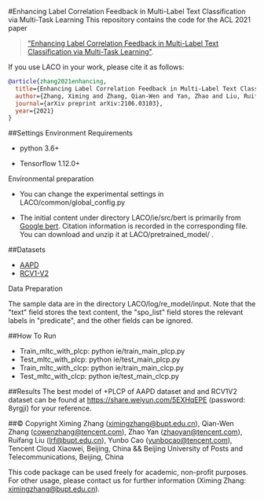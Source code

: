 #Enhancing Label Correlation Feedback in Multi-Label Text Classification via Multi-Task Learning
This repository contains the code for the ACL 2021 paper
>["Enhancing Label Correlation Feedback in Multi-Label Text Classification via Multi-Task Learning"](https://arxiv.org/abs/2106.03103).

If you use LACO in your work, please cite it as follows:
``` bibtex
@article{zhang2021enhancing,
  title={Enhancing Label Correlation Feedback in Multi-Label Text Classification via Multi-Task Learning},
  author={Zhang, Ximing and Zhang, Qian-Wen and Yan, Zhao and Liu, Ruifang and Cao, Yunbo},
  journal={arXiv preprint arXiv:2106.03103},
  year={2021}
}
```
##Settings
Environment Requirements

- python 3.6+

- Tensorflow 1.12.0+

Environmental preparation

- You can change the experimental settings in LACO/common/global_config.py

- The initial content under directory LACO/ie/src/bert is primarily from [Google bert](https://github.com/google-research/bert). Citation information is recorded in the corresponding file. You can download and unzip it at LACO/pretrained_model/ .

##Datasets
- [AAPD](https://git.uwaterloo.ca/jimmylin/Castor-data/tree/master/datasets/AAPD)
- [RCV1-V2](http://www.ai.mit.edu/projects/jmlr/papers/volume5/lewis04a/lyrl2004_rcv1v2_README.htm)

Data Preparation

The sample data are in the directory LACO/log/re_model/input. 
Note that the "text" field stores the text content, the "spo_list" field stores the relevant labels in "predicate", and the other fields can be ignored.

##How To Run
-  Train_mltc_with_plcp:    python ie/train_main_plcp.py
-  Test_mltc_with_plcp:     python ie/test_main_plcp.py
-  Train_mltc_with_clcp:    python ie/train_main_clcp.py
-  Test_mltc_with_clcp:     python ie/test_main_clcp.py

##Results
The best model of +PLCP of AAPD dataset and and RCV1V2 dataset can be found at https://share.weiyun.com/5EXHqEPE (password: 8yrgji) for your reference.

##© Copyright
	Ximing Zhang (ximingzhang@bupt.edu.cn),
	Qian-Wen Zhang (cowenzhang@tencent.com),
	Zhao Yan (zhaoyan@tencent.com),
	Ruifang Liu (lrf@bupt.edu.cn),
	Yunbo Cao (yunbocao@tencent.com),
	Tencent Cloud Xiaowei, Beijing, China  && Beijing University of Posts and Telecommunications, Beijing, China  

This code package can be used freely for academic, non-profit purposes. For other usage, 
please contact us for further information (Ximing Zhang: ximingzhang@bupt.edu.cn).